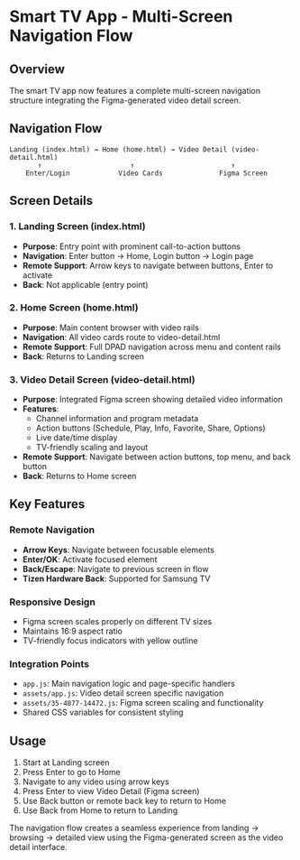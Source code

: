 # Smart TV App - Multi-Screen Navigation Flow

## Overview
The smart TV app now features a complete multi-screen navigation structure integrating the Figma-generated video detail screen.

## Navigation Flow
```
Landing (index.html) → Home (home.html) → Video Detail (video-detail.html)
       ↑                      ↑                        ↑
    Enter/Login            Video Cards              Figma Screen
```

## Screen Details

### 1. Landing Screen (index.html)
- **Purpose**: Entry point with prominent call-to-action buttons
- **Navigation**: Enter button → Home, Login button → Login page
- **Remote Support**: Arrow keys to navigate between buttons, Enter to activate
- **Back**: Not applicable (entry point)

### 2. Home Screen (home.html)
- **Purpose**: Main content browser with video rails
- **Navigation**: All video cards route to video-detail.html
- **Remote Support**: Full DPAD navigation across menu and content rails
- **Back**: Returns to Landing screen

### 3. Video Detail Screen (video-detail.html)
- **Purpose**: Integrated Figma screen showing detailed video information
- **Features**: 
  - Channel information and program metadata
  - Action buttons (Schedule, Play, Info, Favorite, Share, Options)
  - Live date/time display
  - TV-friendly scaling and layout
- **Remote Support**: Navigate between action buttons, top menu, and back button
- **Back**: Returns to Home screen

## Key Features

### Remote Navigation
- **Arrow Keys**: Navigate between focusable elements
- **Enter/OK**: Activate focused element
- **Back/Escape**: Navigate to previous screen in flow
- **Tizen Hardware Back**: Supported for Samsung TV

### Responsive Design
- Figma screen scales properly on different TV sizes
- Maintains 16:9 aspect ratio
- TV-friendly focus indicators with yellow outline

### Integration Points
- `app.js`: Main navigation logic and page-specific handlers
- `assets/app.js`: Video detail screen specific navigation
- `assets/35-4077-14472.js`: Figma screen scaling and functionality
- Shared CSS variables for consistent styling

## Usage
1. Start at Landing screen
2. Press Enter to go to Home
3. Navigate to any video using arrow keys
4. Press Enter to view Video Detail (Figma screen)
5. Use Back button or remote back key to return to Home
6. Use Back from Home to return to Landing

The navigation flow creates a seamless experience from landing → browsing → detailed view using the Figma-generated screen as the video detail interface.
